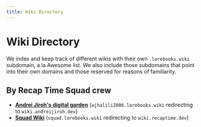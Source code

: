 ```yaml
---
title: Wiki Directory
---
```


# Wiki Directory

We index and keep track of different wikis with their own `.lorebooks.wiki`
subdomain, a la Awesome list. We also include those subdomains that point into
their own domains and those reserved for reasons of
familiarity.

## By Recap Time Squad crew

* [**Andrei Jiroh's digital garden**](https://ajhalili2006.lorebooks.wiki)
(`ajhalili2006.lorebooks.wiki` redirecting to `wiki.andreijiroh.dev`)
* [**Squad Wiki**](https://squad.lorebooks.wiki)
(`squad.lorebooks.wiki` redirecting to `wiki.recaptime.dev`)
